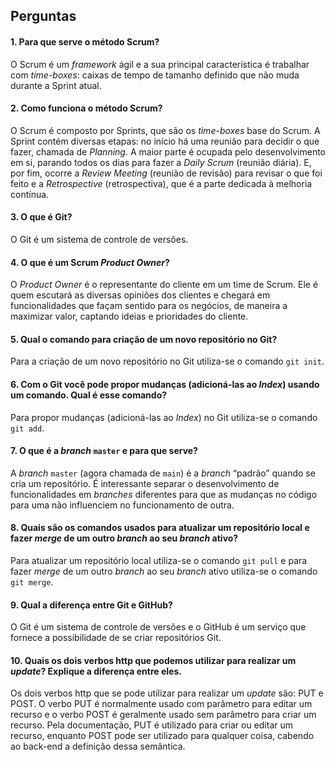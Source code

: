 ## Perguntas

#### 1.	Para que serve o método Scrum?

O Scrum é um *framework* ágil e a sua principal característica é trabalhar com *time-boxes*: caixas de tempo de tamanho definido que não muda durante a Sprint atual.

#### 2.	Como funciona o método Scrum?

O Scrum é composto por Sprints, que são os *time-boxes* base do Scrum. A Sprint contém diversas etapas: no início há uma reunião para decidir o que fazer, chamada de *Planning*. A maior parte é ocupada pelo desenvolvimento em si, parando todos os dias para fazer a *Daily Scrum* (reunião diária). E, por fim, ocorre a *Review Meeting* (reunião de revisão) para revisar o que foi feito e a *Retrospective* (retrospectiva), que é a parte dedicada à melhoria contínua.

#### 3.	O que é Git?

O Git é um sistema de controle de versões.

#### 4.	O que é um Scrum *Product Owner*? 

O *Product Owner* é o representante do cliente em um time de Scrum. Ele é quem escutará as diversas opiniões dos clientes e chegará em funcionalidades que façam sentido para os negócios, de maneira a maximizar valor, captando ideias e prioridades do cliente.

#### 5.	Qual o comando para criação de um novo repositório no Git?

Para a criação de um novo repositório no Git utiliza-se o comando `git init`.

#### 6.	Com o Git você pode propor mudanças (adicioná-las ao *Index*) usando um comando. Qual é esse comando?

Para propor mudanças (adicioná-las ao *Index*) no Git utiliza-se o comando `git add`.

#### 7.	O que é a *branch* `master` e para que serve?

A *branch* `master` (agora chamada de `main`) é a *branch* “padrão” quando se cria um repositório. É interessante separar o desenvolvimento de funcionalidades em *branches* diferentes para que as mudanças no código para uma não influenciem no funcionamento de outra.

#### 8.	Quais são os comandos usados para atualizar um repositório local e fazer *merge* de um outro *branch* ao seu *branch* ativo?

Para atualizar um repositório local utiliza-se o comando `git pull` e para fazer *merge* de um outro *branch* ao seu *branch* ativo utiliza-se o comando `git merge`.

#### 9.	Qual a diferença entre Git e GitHub?

O Git é um sistema de controle de versões e o GitHub é um serviço que fornece a possibilidade de se criar repositórios Git.

#### 10. Quais os dois verbos http que podemos utilizar para realizar um *update*? Explique a diferença entre eles.

Os dois verbos http que se pode utilizar para realizar um *update* são: PUT e POST. O verbo PUT é normalmente usado com parâmetro para editar um recurso e o verbo POST é geralmente usado sem parâmetro para criar um recurso. Pela documentação, PUT é utilizado para criar ou editar um recurso, enquanto POST pode ser utilizado para qualquer coisa, cabendo ao back-end a definição dessa semântica.

